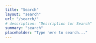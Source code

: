 ```yaml
---
title: "Search"
layout: "search"
url: "/search/"
# description: "Description for Search"
summary: "search"
placeholder: "Type here to search..."
---
```

